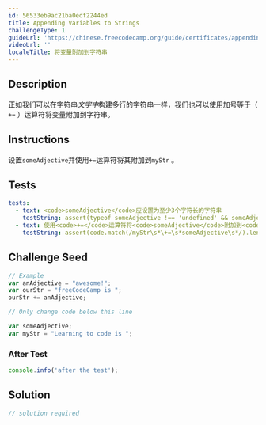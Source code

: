 ```yaml
---
id: 56533eb9ac21ba0edf2244ed
title: Appending Variables to Strings
challengeType: 1
guideUrl: 'https://chinese.freecodecamp.org/guide/certificates/appending-variables-to-strings'
videoUrl: ''
localeTitle: 将变量附加到字符串
---
```


## Description
<section id="description">正如我们可以在字符串<dfn>文字中</dfn>构建多行的字符串一样，我们也可以使用加号等于（ <code>+=</code> ）运算符将变量附加到字符串。 </section>

## Instructions
<section id="instructions">设置<code>someAdjective</code>并使用<code>+=</code>运算符将其附加到<code>myStr</code> 。 </section>

## Tests
<section id='tests'>

```yml
tests:
  - text: <code>someAdjective</code>应设置为至少3个字符长的字符串
    testString: assert(typeof someAdjective !== 'undefined' && someAdjective.length > 2, '<code>someAdjective</code> should be set to a string at least 3 characters long');
  - text: 使用<code>+=</code>运算符将<code>someAdjective</code>附加到<code>myStr</code>
    testString: assert(code.match(/myStr\s*\+=\s*someAdjective\s*/).length > 0, 'Append <code>someAdjective</code> to <code>myStr</code> using the <code>+=</code> operator');

```

</section>

## Challenge Seed
<section id='challengeSeed'>

<div id='js-seed'>

```js
// Example
var anAdjective = "awesome!";
var ourStr = "freeCodeCamp is ";
ourStr += anAdjective;

// Only change code below this line

var someAdjective;
var myStr = "Learning to code is ";

```

</div>


### After Test
<div id='js-teardown'>

```js
console.info('after the test');
```

</div>

</section>

## Solution
<section id='solution'>

```js
// solution required
```
</section>
